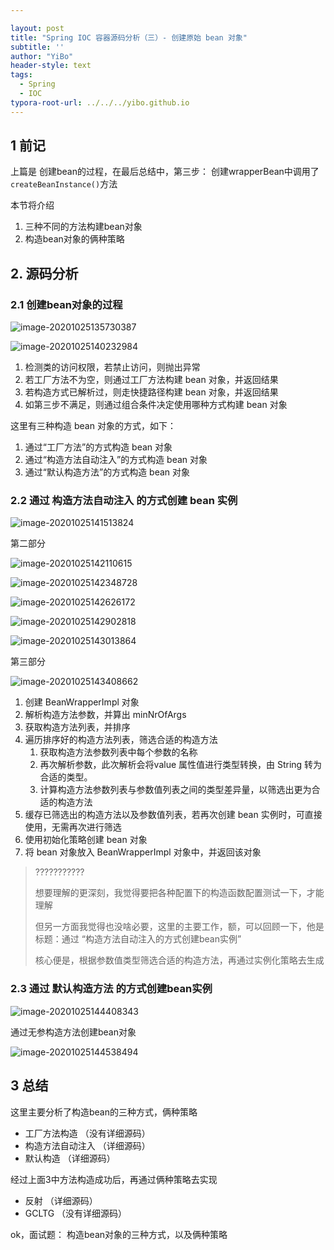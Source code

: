 ```yaml
---

layout: post
title: "Spring IOC 容器源码分析（三）- 创建原始 bean 对象"
subtitle: ''
author: "YiBo"
header-style: text
tags:
  - Spring
  - IOC
typora-root-url: ../../../yibo.github.io
---
```


## 1 前记

上篇是 创建bean的过程，在最后总结中，第三步： 创建wrapperBean中调用了`createBeanInstance()`方法

本节将介绍

1. 三种不同的方法构建bean对象
2. 构造bean对象的俩种策略

## 2. 源码分析

### 2.1 创建bean对象的过程

![image-20201025135730387](/img/in-post/2020-10/image-20201025135730387.png)

![image-20201025140232984](/img/in-post/2020-10/image-20201025140232984.png)

1. 检测类的访问权限，若禁止访问，则抛出异常
2. 若工厂方法不为空，则通过工厂方法构建 bean 对象，并返回结果
3. 若构造方式已解析过，则走快捷路径构建 bean 对象，并返回结果
4. 如第三步不满足，则通过组合条件决定使用哪种方式构建 bean 对象

这里有三种构造 bean 对象的方式，如下：

1. 通过“工厂方法”的方式构造 bean 对象
2. 通过“构造方法自动注入”的方式构造 bean 对象
3. 通过“默认构造方法”的方式构造 bean 对象



### 2.2 通过 构造方法自动注入 的方式创建 bean 实例

![image-20201025141513824](/img/in-post/2020-10/image-20201025141513824.png)

第二部分

![image-20201025142110615](/img/in-post/2020-10/image-20201025142110615.png)

![image-20201025142348728](/img/in-post/2020-10/image-20201025142348728.png)

![image-20201025142626172](/img/in-post/2020-10/image-20201025142626172.png)

![image-20201025142902818](/img/in-post/2020-10/image-20201025142902818.png)

![image-20201025143013864](/img/in-post/2020-10/image-20201025143013864.png)

第三部分

![image-20201025143408662](/img/in-post/2020-10/image-20201025143408662.png)

1. 创建 BeanWrapperImpl 对象
2. 解析构造方法参数，并算出 minNrOfArgs
3. 获取构造方法列表，并排序
4. 遍历排序好的构造方法列表，筛选合适的构造方法
   1. 获取构造方法参数列表中每个参数的名称
   2. 再次解析参数，此次解析会将value 属性值进行类型转换，由 String 转为合适的类型。
   3. 计算构造方法参数列表与参数值列表之间的类型差异量，以筛选出更为合适的构造方法
5. 缓存已筛选出的构造方法以及参数值列表，若再次创建 bean 实例时，可直接使用，无需再次进行筛选
6. 使用初始化策略创建 bean 对象
7. 将 bean 对象放入 BeanWrapperImpl 对象中，并返回该对象



> ???????????
>
> 想要理解的更深刻，我觉得要把各种配置下的构造函数配置测试一下，才能理解
>
> 但另一方面我觉得也没啥必要，这里的主要工作，额，可以回顾一下，他是标题：通过 “构造方法自动注入的方式创建bean实例”
>
> 核心便是，根据参数值类型筛选合适的构造方法，再通过实例化策略去生成

### 2.3 通过 默认构造方法 的方式创建bean实例

![image-20201025144408343](/img/in-post/2020-10/image-20201025144408343.png)

通过无参构造方法创建bean对象

![image-20201025144538494](/img/in-post/2020-10/image-20201025144538494.png)





## 3 总结

这里主要分析了构造bean的三种方式，俩种策略

- 工厂方法构造 （没有详细源码）
- 构造方法自动注入 （详细源码）
- 默认构造 （详细源码）

经过上面3中方法构造成功后，再通过俩种策略去实现

- 反射 （详细源码）
- GCLTG （没有详细源码）



ok，面试题： 构造bean对象的三种方式，以及俩种策略